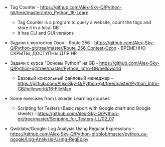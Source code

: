 - Tag Counter - https://github.com/Alex-Sky-Q/Python-git/tree/master/Intro_Python_18-Learn
    - Tag Counter is a program to query a website, count the tags and store it in a local DB
    - It has CLI and GUI versions
- Задачи с контестов Озон - Route 256 - https://github.com/Alex-Sky-Q/Python-git/tree/master/Route_256_Contest-Ozon - ВРЕМЕННО СКРЫТЫ, ДОСТУПНЫ ДЛЯ HR


- Задачи с курса "Основы Python" на GB - https://github.com/Alex-Sky-Q/Python-git/tree/master/Python_Intro-GB/helloworld
    - Базовый консольный файловый менеджер - https://github.com/Alex-Sky-Q/Python-git/tree/master/Python_Intro-GB/helloworld/16-FileMan
- Some exercises from Linkedin Learning courses
    - Scripting for Testers (Basic report with Google chart and Google sheets) - https://github.com/Alex-Sky-Q/Python-git/tree/master/Scripting_for_Testers-LL/02_07
- Qwiklabs/Google: Log Analysis Using Regular Expressions - https://github.com/Alex-Sky-Q/Python-git/blob/master/python_os-google/Log-Analysis-Using-RegEx.py
	
